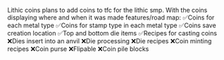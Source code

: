 Lithic coins plans to add coins to tfc for the lithic smp. With the coins displaying where and when it was made
features/road map:
✅Coins for each metal type
✅Coins for stamp type in each metal type
✅Coins save creation location
✅Top and bottom die items
✅Recipes for casting coins
❌Dies insert into an anvil
❌Die processing
❌Die recipes
❌Coin minting recipes
❌Coin purse
❌Flipable
❌Coin pile blocks
